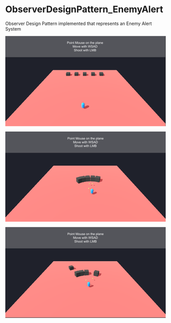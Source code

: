 # ObserverDesignPattern_EnemyAlert
Observer Design Pattern implemented that represents an Enemy Alert System

![Image 1](https://github.com/iamnexxed/ObserverDesignPattern_EnemyAlert/blob/main/ObserverPattern_EnemyAlert_NotAlerted.png)

![Image 2](https://github.com/iamnexxed/ObserverDesignPattern_EnemyAlert/blob/main/ObserverPattern_EnemyAlert_Alerted.png)

![Image 3](https://github.com/iamnexxed/ObserverDesignPattern_EnemyAlert/blob/main/ObserverPattern_EnemyAlert_ObjectPooling.png)

